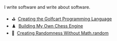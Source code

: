 I write software and write about software.

- ⛳ &nbsp;[Creating the Golfcart Programming Language](https://healeycodes.com/creating-the-golfcart-programming-language/) 
- ♟️ &nbsp;[Building My Own Chess Engine](https://healeycodes.com/building-my-own-chess-engine/)
- 🎲 &nbsp;[Creating Randomness Without Math.random](https://healeycodes.com/creating-randomness/)
